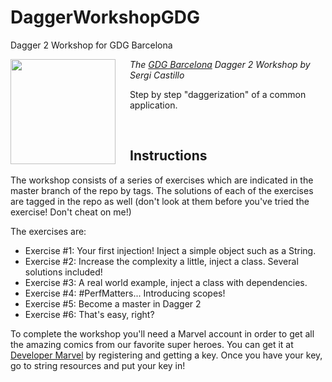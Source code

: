 # DaggerWorkshopGDG
Dagger 2 Workshop for GDG Barcelona

<img src="https://pbs.twimg.com/profile_images/2878181313/5b485c33219fa84677556ab77971e824.png" align="left" width="168px" height="168px"/>
<img align="left" width="0" height="168px" hspace="10"/>

*The <a href="https://plus.google.com/103861605362659114750">GDG Barcelona</a> Dagger 2 Workshop by Sergi Castillo*

Step by step "daggerization" of a common application.

<br/>

Instructions
------------

The workshop consists of a series of exercises which are indicated in the master branch of the repo by tags.
The solutions of each of the exercises are tagged in the repo as well (don't look at them before you've tried the exercise! Don't cheat on me!)

The exercises are:
- Exercise #1: Your first injection! Inject a simple object such as a String.
- Exercise #2: Increase the complexity a little, inject a class. Several solutions included!
- Exercise #3: A real world example, inject a class with dependencies.
- Exercise #4: #PerfMatters... Introducing scopes!
- Exercise #5: Become a master in Dagger 2
- Exercise #6: That's easy, right?

To complete the workshop you'll need a Marvel account in order to get all the amazing comics from our favorite super heroes.
You can get it at <a href="http://developer.marvel.com/">Developer Marvel</a> by registering and getting a key. Once you have your key, go to string resources and put your key in!
